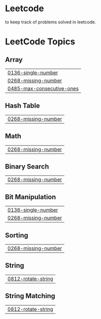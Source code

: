 # Leetcode
to keep track of problems solved in leetcode.

<!---LeetCode Topics Start-->
# LeetCode Topics
## Array
|  |
| ------- |
| [0136-single-number](https://github.com/gowtham30799/Leetcode/tree/master/0136-single-number) |
| [0268-missing-number](https://github.com/gowtham30799/Leetcode/tree/master/0268-missing-number) |
| [0485-max-consecutive-ones](https://github.com/gowtham30799/Leetcode/tree/master/0485-max-consecutive-ones) |
## Hash Table
|  |
| ------- |
| [0268-missing-number](https://github.com/gowtham30799/Leetcode/tree/master/0268-missing-number) |
## Math
|  |
| ------- |
| [0268-missing-number](https://github.com/gowtham30799/Leetcode/tree/master/0268-missing-number) |
## Binary Search
|  |
| ------- |
| [0268-missing-number](https://github.com/gowtham30799/Leetcode/tree/master/0268-missing-number) |
## Bit Manipulation
|  |
| ------- |
| [0136-single-number](https://github.com/gowtham30799/Leetcode/tree/master/0136-single-number) |
| [0268-missing-number](https://github.com/gowtham30799/Leetcode/tree/master/0268-missing-number) |
## Sorting
|  |
| ------- |
| [0268-missing-number](https://github.com/gowtham30799/Leetcode/tree/master/0268-missing-number) |
## String
|  |
| ------- |
| [0812-rotate-string](https://github.com/gowtham30799/Leetcode/tree/master/0812-rotate-string) |
## String Matching
|  |
| ------- |
| [0812-rotate-string](https://github.com/gowtham30799/Leetcode/tree/master/0812-rotate-string) |
<!---LeetCode Topics End-->